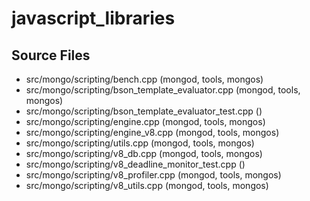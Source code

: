 # javascript\_libraries

## Source Files

- src/mongo/scripting/bench.cpp   (mongod, tools, mongos)
- src/mongo/scripting/bson\_template\_evaluator.cpp   (mongod, tools, mongos)
- src/mongo/scripting/bson\_template\_evaluator\_test.cpp   ()
- src/mongo/scripting/engine.cpp   (mongod, tools, mongos)
- src/mongo/scripting/engine\_v8.cpp   (mongod, tools, mongos)
- src/mongo/scripting/utils.cpp   (mongod, tools, mongos)
- src/mongo/scripting/v8\_db.cpp   (mongod, tools, mongos)
- src/mongo/scripting/v8\_deadline\_monitor\_test.cpp   ()
- src/mongo/scripting/v8\_profiler.cpp   (mongod, tools, mongos)
- src/mongo/scripting/v8\_utils.cpp   (mongod, tools, mongos)
